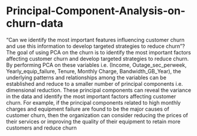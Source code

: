 # Principal-Component-Analysis-on-churn-data
“Can we identify the most important features influencing customer churn and use this information to develop targeted strategies to reduce churn”?
The goal of using PCA on the churn is to identify the most important factors affecting customer churn and develop targeted strategies to reduce churn. By performing PCA on these variables i.e. (Income, Outage_sec_perweek, Yearly_equip_failure, Tenure, Monthly Charge, Bandwidth_GB_Year), the underlying patterns and relationships among the variables can be established and reduce to a smaller number of principal components i.e. dimensional reduction.
These principal components can reveal the variance in the data and identify the most important factors affecting customer churn. For example, if the principal components related to high monthly charges and equipment failure are found to be the major causes of customer churn, then the organization can consider reducing the prices of their services or improving the quality of their equipment to retain more customers and reduce churn
